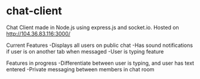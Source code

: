 chat-client
===========

Chat Client made in Node.js using express.js and socket.io.
Hosted on http://104.36.83.116:3000/

Current Features
-Displays all users on public chat
-Has sound notifications if user is on another tab when messaged
-User is typing feature

Features in progress
-Differentiate between user is typing, and user has text entered
-Private messaging between members in chat room
